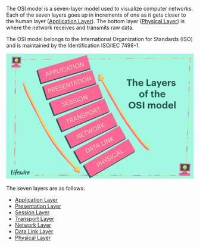 The OSI model is a seven-layer model used to visualize computer networks. Each of the seven layers goes up in increments of one as it gets closer to the human layer ([Application Layer](application.md)). The bottom layer ([Physical Layer](physical.md)) is where the network receives and transmits raw data.

The OSI model belongs to the International Organization for Standards (ISO) and is maintained by the Identification ISO/IEC 7498-1.

![OSI Model](../assets/images/ezgif.com-gif-maker.png)

The seven layers are as follows:

- [Application Layer](application.md)
- [Presentation Layer](presentation.md)
- [Session Layer](session.md)
- [Transport Layer](transport.md)
- [Network Layer](network.md)
- [Data Link Layer](datalink.md)
- [Physical Layer](physical.md)